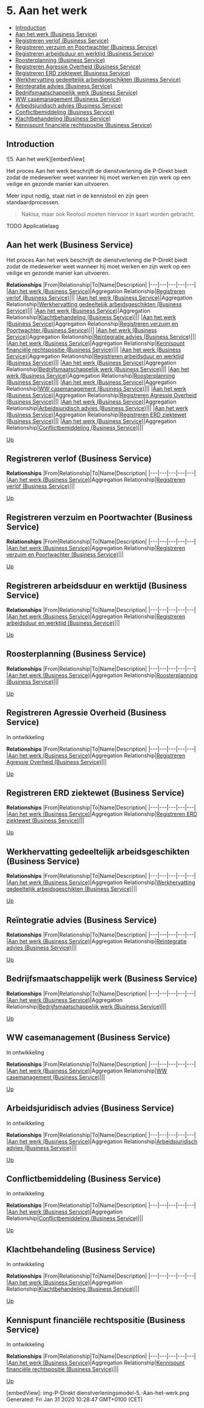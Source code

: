 # 5. Aan het werk

* [Introduction](#introduction)
* [Aan het werk (Business Service)](#aan-het-werk-(business-service))
* [Registreren verlof (Business Service)](#registreren-verlof-(business-service))
* [Registreren verzuim en Poortwachter (Business Service)](#registreren-verzuim-en-poortwachter-(business-service))
* [Registreren arbeidsduur en werktijd (Business Service)](#registreren-arbeidsduur-en-werktijd-(business-service))
* [Roosterplanning (Business Service)](#roosterplanning-(business-service))
* [Registreren Agressie Overheid (Business Service)](#registreren-agressie-overheid-(business-service))
* [Registreren ERD ziektewet (Business Service)](#registreren-erd-ziektewet-(business-service))
* [Werkhervatting gedeeltelijk arbeidsgeschikten (Business Service)](#werkhervatting-gedeeltelijk-arbeidsgeschikten-(business-service))
* [Reïntegratie advies (Business Service)](#reïntegratie-advies-(business-service))
* [Bedrijfsmaatschappelijk werk (Business Service)](#bedrijfsmaatschappelijk-werk-(business-service))
* [WW casemanagement (Business Service)](#ww-casemanagement-(business-service))
* [Arbeidsjuridisch advies (Business Service)](#arbeidsjuridisch-advies-(business-service))
* [Conflictbemiddeling (Business Service)](#conflictbemiddeling-(business-service))
* [Klachtbehandeling (Business Service)](#klachtbehandeling-(business-service))
* [Kennispunt financiële rechtspositie (Business Service)](#kennispunt-financiële-rechtspositie-(business-service))

## Introduction

![5. Aan het werk][embedView]

Het proces Aan het werk beschrijft de dienstverlening die P-Direkt biedt zodat de medewerker weet wanneer hij moet werken en zijn werk op een veilige en gezonde manier kan uitvoeren.

Meer input nodig, staat niet in de kennistool en zijn geen standaardprocessen.
> Nakisa, maar ook Reotool moeten hiervoor in kaart worden gebracht.

TODO Applicatielaag

## Aan het werk (Business Service)

Het proces Aan het werk beschrijft de dienstverlening die P-Direkt biedt zodat de medewerker weet wanneer hij moet werken en zijn werk op een veilige en gezonde manier kan uitvoeren.

**Relationships**
|From|Relationship|To|Name|Description|
|---|---|---|---|---|
|[Aan het werk (Business Service)](#aan-het-werk-(business-service))|Aggregation Relationship|[Registreren verlof (Business Service)](#registreren-verlof-(business-service))|||
|[Aan het werk (Business Service)](#aan-het-werk-(business-service))|Aggregation Relationship|[Werkhervatting gedeeltelijk arbeidsgeschikten (Business Service)](#werkhervatting-gedeeltelijk-arbeidsgeschikten-(business-service))|||
|[Aan het werk (Business Service)](#aan-het-werk-(business-service))|Aggregation Relationship|[Klachtbehandeling (Business Service)](#klachtbehandeling-(business-service))|||
|[Aan het werk (Business Service)](#aan-het-werk-(business-service))|Aggregation Relationship|[Registreren verzuim en Poortwachter (Business Service)](#registreren-verzuim-en-poortwachter-(business-service))|||
|[Aan het werk (Business Service)](#aan-het-werk-(business-service))|Aggregation Relationship|[Reïntegratie advies (Business Service)](#reïntegratie-advies-(business-service))|||
|[Aan het werk (Business Service)](#aan-het-werk-(business-service))|Aggregation Relationship|[Kennispunt financiële rechtspositie (Business Service)](#kennispunt-financiële-rechtspositie-(business-service))|||
|[Aan het werk (Business Service)](#aan-het-werk-(business-service))|Aggregation Relationship|[Registreren arbeidsduur en werktijd (Business Service)](#registreren-arbeidsduur-en-werktijd-(business-service))|||
|[Aan het werk (Business Service)](#aan-het-werk-(business-service))|Aggregation Relationship|[Bedrijfsmaatschappelijk werk (Business Service)](#bedrijfsmaatschappelijk-werk-(business-service))|||
|[Aan het werk (Business Service)](#aan-het-werk-(business-service))|Aggregation Relationship|[Roosterplanning (Business Service)](#roosterplanning-(business-service))|||
|[Aan het werk (Business Service)](#aan-het-werk-(business-service))|Aggregation Relationship|[WW casemanagement (Business Service)](#ww-casemanagement-(business-service))|||
|[Aan het werk (Business Service)](#aan-het-werk-(business-service))|Aggregation Relationship|[Registreren Agressie Overheid (Business Service)](#registreren-agressie-overheid-(business-service))|||
|[Aan het werk (Business Service)](#aan-het-werk-(business-service))|Aggregation Relationship|[Arbeidsjuridisch advies (Business Service)](#arbeidsjuridisch-advies-(business-service))|||
|[Aan het werk (Business Service)](#aan-het-werk-(business-service))|Aggregation Relationship|[Registreren ERD ziektewet (Business Service)](#registreren-erd-ziektewet-(business-service))|||
|[Aan het werk (Business Service)](#aan-het-werk-(business-service))|Aggregation Relationship|[Conflictbemiddeling (Business Service)](#conflictbemiddeling-(business-service))|||

[Up](#5.-aan-het-werk)

## Registreren verlof (Business Service)

**Relationships**
|From|Relationship|To|Name|Description|
|---|---|---|---|---|
|[Aan het werk (Business Service)](#aan-het-werk-(business-service))|Aggregation Relationship|[Registreren verlof (Business Service)](#registreren-verlof-(business-service))|||

[Up](#5.-aan-het-werk)

## Registreren verzuim en Poortwachter (Business Service)

**Relationships**
|From|Relationship|To|Name|Description|
|---|---|---|---|---|
|[Aan het werk (Business Service)](#aan-het-werk-(business-service))|Aggregation Relationship|[Registreren verzuim en Poortwachter (Business Service)](#registreren-verzuim-en-poortwachter-(business-service))|||

[Up](#5.-aan-het-werk)

## Registreren arbeidsduur en werktijd (Business Service)

**Relationships**
|From|Relationship|To|Name|Description|
|---|---|---|---|---|
|[Aan het werk (Business Service)](#aan-het-werk-(business-service))|Aggregation Relationship|[Registreren arbeidsduur en werktijd (Business Service)](#registreren-arbeidsduur-en-werktijd-(business-service))|||

[Up](#5.-aan-het-werk)

## Roosterplanning (Business Service)

**Relationships**
|From|Relationship|To|Name|Description|
|---|---|---|---|---|
|[Aan het werk (Business Service)](#aan-het-werk-(business-service))|Aggregation Relationship|[Roosterplanning (Business Service)](#roosterplanning-(business-service))|||

[Up](#5.-aan-het-werk)

## Registreren Agressie Overheid (Business Service)

In ontwikkeling

**Relationships**
|From|Relationship|To|Name|Description|
|---|---|---|---|---|
|[Aan het werk (Business Service)](#aan-het-werk-(business-service))|Aggregation Relationship|[Registreren Agressie Overheid (Business Service)](#registreren-agressie-overheid-(business-service))|||

[Up](#5.-aan-het-werk)

## Registreren ERD ziektewet (Business Service)

**Relationships**
|From|Relationship|To|Name|Description|
|---|---|---|---|---|
|[Aan het werk (Business Service)](#aan-het-werk-(business-service))|Aggregation Relationship|[Registreren ERD ziektewet (Business Service)](#registreren-erd-ziektewet-(business-service))|||

[Up](#5.-aan-het-werk)

## Werkhervatting gedeeltelijk arbeidsgeschikten (Business Service)

**Relationships**
|From|Relationship|To|Name|Description|
|---|---|---|---|---|
|[Aan het werk (Business Service)](#aan-het-werk-(business-service))|Aggregation Relationship|[Werkhervatting gedeeltelijk arbeidsgeschikten (Business Service)](#werkhervatting-gedeeltelijk-arbeidsgeschikten-(business-service))|||

[Up](#5.-aan-het-werk)

## Reïntegratie advies (Business Service)

**Relationships**
|From|Relationship|To|Name|Description|
|---|---|---|---|---|
|[Aan het werk (Business Service)](#aan-het-werk-(business-service))|Aggregation Relationship|[Reïntegratie advies (Business Service)](#reïntegratie-advies-(business-service))|||

[Up](#5.-aan-het-werk)

## Bedrijfsmaatschappelijk werk (Business Service)

**Relationships**
|From|Relationship|To|Name|Description|
|---|---|---|---|---|
|[Aan het werk (Business Service)](#aan-het-werk-(business-service))|Aggregation Relationship|[Bedrijfsmaatschappelijk werk (Business Service)](#bedrijfsmaatschappelijk-werk-(business-service))|||

[Up](#5.-aan-het-werk)

## WW casemanagement (Business Service)

In ontwikkeling

**Relationships**
|From|Relationship|To|Name|Description|
|---|---|---|---|---|
|[Aan het werk (Business Service)](#aan-het-werk-(business-service))|Aggregation Relationship|[WW casemanagement (Business Service)](#ww-casemanagement-(business-service))|||

[Up](#5.-aan-het-werk)

## Arbeidsjuridisch advies (Business Service)

In ontwikkeling

**Relationships**
|From|Relationship|To|Name|Description|
|---|---|---|---|---|
|[Aan het werk (Business Service)](#aan-het-werk-(business-service))|Aggregation Relationship|[Arbeidsjuridisch advies (Business Service)](#arbeidsjuridisch-advies-(business-service))|||

[Up](#5.-aan-het-werk)

## Conflictbemiddeling (Business Service)

In ontwikkeling

**Relationships**
|From|Relationship|To|Name|Description|
|---|---|---|---|---|
|[Aan het werk (Business Service)](#aan-het-werk-(business-service))|Aggregation Relationship|[Conflictbemiddeling (Business Service)](#conflictbemiddeling-(business-service))|||

[Up](#5.-aan-het-werk)

## Klachtbehandeling (Business Service)

In ontwikkeling

**Relationships**
|From|Relationship|To|Name|Description|
|---|---|---|---|---|
|[Aan het werk (Business Service)](#aan-het-werk-(business-service))|Aggregation Relationship|[Klachtbehandeling (Business Service)](#klachtbehandeling-(business-service))|||

[Up](#5.-aan-het-werk)

## Kennispunt financiële rechtspositie (Business Service)

In ontwikkeling

**Relationships**
|From|Relationship|To|Name|Description|
|---|---|---|---|---|
|[Aan het werk (Business Service)](#aan-het-werk-(business-service))|Aggregation Relationship|[Kennispunt financiële rechtspositie (Business Service)](#kennispunt-financiële-rechtspositie-(business-service))|||

[Up](#5.-aan-het-werk)

[embedView]: img-P-Direkt dienstverleningsmodel-5.-Aan-het-werk.png
Generated: Fri Jan 31 2020 10:28:47 GMT+0100 (CET)
